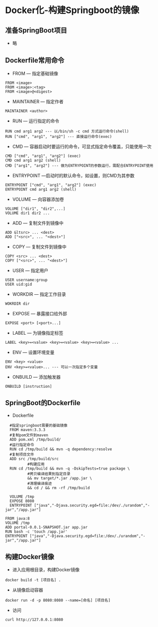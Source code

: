 # Docker化-构建Springboot的镜像
## 准备SpringBoot项目
- 略
## Dockerfile常用命令
- FROM — 指定基础镜像
```
FROM <image>
FROM <image>:<tag>
FROM <image>@<digest>
```
- MAINTAINER — 指定作者
```
MAINTAINER <author>
```
- RUN — 运行指定的命令
```
RUN cmd arg1 arg2 --- 以/bin/sh -c cmd 方式运行命令(shell)
RUN ["cmd", "arg1", "arg2"] --- 直接运行命令(exec)
```
- CMD — 容器启动时要运行的命令，可显式指定命令覆盖，只能使用一次
```
CMD ["cmd", "arg1", "arg2"] (exec)
CMD cmd arg1 arg2 (shell)
CMD ["arg1", "arg2"] --- 做为ENTRYPOINT的参数运行，需配合ENTRYPOINT使用
```
- ENTRYPOINT —启动时的默认命令，如设置，则CMD为其参数
```
ENTRYPOINT ["cmd", "arg1", "arg2"] (exec)
ENTRYPOINT cmd arg1 arg2 (shell)
```
- VOLUME — 向容器添加卷
```
VOLUME ["dir1", "dir2",...]
VOLUME dir1 dir2 ...
```
- ADD — 复制文件到镜像中
```
ADD &ltsrc> ... <dest>
ADD ["<src>", ... "<dest>"]
```
- COPY — 复制文件到镜像中
```
COPY <src> ... <dest>
COPY ["<src>", ... "<dest>"]
```
- USER — 指定用户
```
USER username:group
USER uid:gid
```
- WORKDIR — 指定工作目录
```
WOKRDIR dir
```
- EXPOSE — 暴露接口给外部
```
EXPOSE <port> [<port>...]
```
- LABEL — 为镜像指定标签
```
LABEL <key>=<value> <key>=<value> <key>=<value> ...
```
- ENV — 设置环境变量
```
ENV <key> <value>
ENV <key>=<value>... --- 可以一次指定多个变量
```
- ONBUILD — 添加触发器
```
ONBUILD [instruction]
``` 

## SpringBoot的Dockerfile
- Dockerfile

```
  #指定springboot需要的基础镜像
  FROM maven:3.3.3
  #复制pom文件到maven
  ADD pom.xml /tmp/build/
  #运行指定命令
  RUN cd /tmp/build && mvn -q dependency:resolve
  #复制项目文件
  ADD src /tmp/build/src
          #构建应用
  RUN cd /tmp/build && mvn -q -DskipTests=true package \
          #拷贝编译结果到指定目录
          && mv target/*.jar /app.jar \
          #清理编译痕迹
          && cd / && rm -rf /tmp/build

  VOLUME /tmp
  EXPOSE 8080
  ENTRYPOINT ["java","-Djava.security.egd=file:/dev/./urandom","-jar","/app.jar"]
```

```
FROM java:8
VOLUME /tmp
ADD portal-0.0.1-SNAPSHOT.jar app.jar
RUN bash -c 'touch /app.jar'
ENTRYPOINT ["java","-Djava.security.egd=file:/dev/./urandom","-jar","/app.jar"]
```

## 构建Docker镜像
- 进入应用根目录，构建Docker镜像
```
docker build -t [项目名] .
```
- 从镜像启动容器
```
docker run -d -p 8080:8080 --name=[命名] [项目名] 
```
- 访问
```
curl http://127.0.0.1:8080
```
